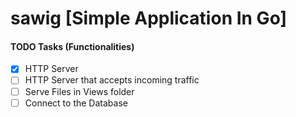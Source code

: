 # sawig [Simple Application In Go]

#### TODO Tasks (Functionalities)

- [x] HTTP Server
- [ ] HTTP Server that accepts incoming traffic
- [ ] Serve Files in Views folder
- [ ] Connect to the Database
